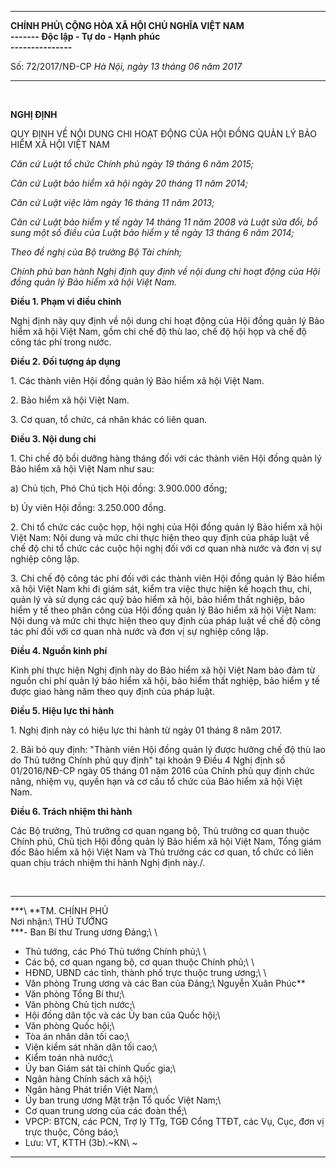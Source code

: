   ------------------- ---------------------------------------
  **CHÍNH PHỦ\        **CỘNG HÒA XÃ HỘI CHỦ NGHĨA VIỆT NAM\
  \-\-\-\-\-\--**     Độc lập - Tự do - Hạnh phúc\
                      \-\-\-\-\-\-\-\-\-\-\-\-\-\--**

  Số: 72/2017/NĐ-CP   *Hà Nội, ngày 13 tháng 06 năm 2017*
  ------------------- ---------------------------------------

 

**NGHỊ ĐỊNH**

QUY ĐỊNH VỀ NỘI DUNG CHI HOẠT ĐỘNG CỦA HỘI ĐỒNG QUẢN LÝ BẢO HIỂM XÃ HỘI
VIỆT NAM

*Căn cứ Luật tổ chức Chính phủ ngày 19 tháng 6 năm 2015;*

*Căn cứ Luật bảo hiểm xã hội ngày 20 tháng 11 năm 2014;*

*Căn cứ Luật việc làm ngày 16 tháng 11 năm 2013;*

*Căn cứ Luật bảo hiểm y tế ngày 14 tháng 11 năm 2008 và Luật sửa đổi, bổ
sung một số điều của Luật bảo hiểm y tế ngày 13 tháng 6 năm 2014;*

*Theo đề nghị của Bộ trưởng Bộ Tài chính;*

*Chính phủ ban hành Nghị định quy định về nội dung chi hoạt động của Hội
đồng quản lý Bảo hiểm xã hội Việt Nam.*

**Điều 1. Phạm vi điều chỉnh**

Nghị định này quy định về nội dung chi hoạt động của Hội đồng quản lý
Bảo hiểm xã hội Việt Nam, gồm chi chế độ thù lao, chế độ hội họp và chế
độ công tác phí trong nước.

**Điều 2. Đối tượng áp dụng**

1\. Các thành viên Hội đồng quản lý Bảo hiểm xã hội Việt Nam.

2\. Bảo hiểm xã hội Việt Nam.

3\. Cơ quan, tổ chức, cá nhân khác có liên quan.

**Điều 3. Nội dung chi**

1\. Chi chế độ bồi dưỡng hàng tháng đối với các thành viên Hội đồng quản
lý Bảo hiểm xã hội Việt Nam như sau:

a\) Chủ tịch, Phó Chủ tịch Hội đồng: 3.900.000 đồng;

b\) Ủy viên Hội đồng: 3.250.000 đồng.

2\. Chi tổ chức các cuộc họp, hội nghị của Hội đồng quản lý Bảo hiểm xã
hội Việt Nam: Nội dung và mức chi thực hiện theo quy định của pháp luật
về chế độ chi tổ chức các cuộc hội nghị đối với cơ quan nhà nước và đơn
vị sự nghiệp công lập.

3\. Chi chế độ công tác phí đối với các thành viên Hội đồng quản lý Bảo
hiểm xã hội Việt Nam khi đi giám sát, kiểm tra việc thực hiện kế hoạch
thu, chi, quản lý và sử dụng các quỹ bảo hiểm xã hội, bảo hiểm thất
nghiệp, bảo hiểm y tế theo phân công của Hội đồng quản lý Bảo hiểm xã
hội Việt Nam: Nội dung và mức chi thực hiện theo quy định của pháp luật
về chế độ công tác phí đối với cơ quan nhà nước và đơn vị sự nghiệp công
lập.

**Điều 4. Nguồn kinh phí**

Kinh phí thực hiện Nghị định này do Bảo hiểm xã hội Việt Nam bảo đảm từ
nguồn chi phí quản lý bảo hiểm xã hội, bảo hiểm thất nghiệp, bảo hiểm y
tế được giao hàng năm theo quy định của pháp luật.

**Điều 5. Hiệu lực thi hành**

1\. Nghị định này có hiệu lực thi hành từ ngày 01 tháng 8 năm 2017.

2\. Bãi bỏ quy định: "Thành viên Hội đồng quản lý được hưởng chế độ thù
lao do Thủ tướng Chính phủ quy định" tại khoản 9 Điều 4 Nghị định số
01/2016/NĐ-CP ngày 05 tháng 01 năm 2016 của Chính phủ quy định chức
năng, nhiệm vụ, quyền hạn và cơ cấu tổ chức của Bảo hiểm xã hội Việt
Nam.

**Điều 6. Trách nhiệm thi hành**

Các Bộ trưởng, Thủ trưởng cơ quan ngang bộ, Thủ trưởng cơ quan thuộc
Chính phủ, Chủ tịch Hội đồng quản lý Bảo hiểm xã hội Việt Nam, Tổng giám
đốc Bảo hiểm xã hội Việt Nam và Thủ trưởng các cơ quan, tổ chức có liên
quan chịu trách nhiệm thi hành Nghị định này./.

 

  ---------------------------------------------------------------------------------------------- --------------------
  ***\                                                                                           **TM. CHÍNH PHỦ\
  Nơi nhận:\                                                                                     THỦ TƯỚNG\
  ***- Ban Bí thư Trung ương Đảng;\                                                              \
  - Thủ tướng, các Phó Thủ tướng Chính phủ;\                                                     \
  - Các bộ, cơ quan ngang bộ, cơ quan thuộc Chính phủ;\                                          \
  - HĐND, UBND các tỉnh, thành phố trực thuộc trung ương;\                                       \
  - Văn phòng Trung ương và các Ban của Đảng;\                                                   Nguyễn Xuân Phúc**
  - Văn phòng Tổng Bí thư;\                                                                      
  - Văn phòng Chủ tịch nước;\                                                                    
  - Hội đồng dân tộc và các Ủy ban của Quốc hội;\                                                
  - Văn phòng Quốc hội;\                                                                         
  - Tòa án nhân dân tối cao;\                                                                    
  - Viện kiểm sát nhân dân tối cao;\                                                             
  - Kiểm toán nhà nước;\                                                                         
  - Ủy ban Giám sát tài chính Quốc gia;\                                                         
  - Ngân hàng Chính sách xã hội;\                                                                
  - Ngân hàng Phát triển Việt Nam;\                                                              
  - Ủy ban trung ương Mặt trận Tổ quốc Việt Nam;\                                                
  - Cơ quan trung ương của các đoàn thể;\                                                        
  - VPCP: BTCN, các PCN, Trợ lý TTg, TGĐ Cổng TTĐT, các Vụ, Cục, đơn vị trực thuộc, Công báo;\   
  - Lưu: VT, KTTH (3b).~KN\ ~                                                                    

  ---------------------------------------------------------------------------------------------- --------------------

 

 

 
